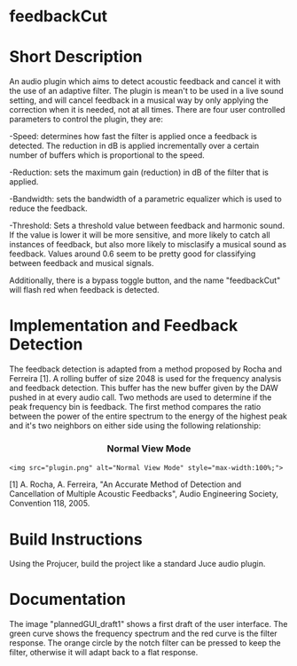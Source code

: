 # feedbackCut

# Short Description
An audio plugin which aims to detect acoustic feedback and cancel it with the use of an adaptive filter. The plugin is mean't to be used in a live sound setting, and will cancel feedback in a musical way by only applying the correction when it is needed, not at all times. There are four user controlled parameters to control the plugin, they are: 

-Speed: determines how fast the filter is applied once a feedback is detected. The reduction in dB is applied incrementally over a certain number of buffers which is proportional to the speed.

-Reduction: sets the maximum gain (reduction) in dB of the filter that is applied.

-Bandwidth: sets the bandwidth of a parametric equalizer which is used to reduce the feedback.

-Threshold: Sets a threshold value between feedback and harmonic sound. If the value is lower it will be more sensitive, and more likely to catch all instances of feedback, but also more likely to misclasify a musical sound as feedback. Values around 0.6 seem to be pretty good for classifying between feedback and musical signals. 

Additionally, there is a bypass toggle button, and the name "feedbackCut" will flash red when feedback is detected. 

# Implementation and Feedback Detection
The feedback detection is adapted from a method proposed by Rocha and Ferreira [1]. A rolling buffer of size 2048 is used for the frequency analysis and feedback detection. This buffer has the new buffer given by the DAW pushed in at every audio call. Two methods are used to determine if the peak frequency bin is feedback. The first method compares the ratio between the power of the entire spectrum to the energy of the highest peak and it's two neighbors on either side using the following relationship:

   <center><h3>Normal View Mode</h3></center>
   
    <img src="plugin.png" alt="Normal View Mode" style="max-width:100%;">


[1] A. Rocha, A. Ferreira, "An Accurate Method of Detection and Cancellation of Multiple Acoustic Feedbacks", Audio Engineering Society, Convention 118, 2005.

# Build Instructions 
Using the Projucer, build the project like a standard Juce audio plugin.

# Documentation
The image "plannedGUI_draft1" shows a first draft of the user interface. The green curve shows the frequency spectrum and the red curve is the filter response. The orange circle by the notch filter can be pressed to keep the filter, otherwise it will adapt back to a flat response.
